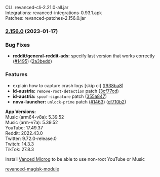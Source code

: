 CLI: revanced-cli-2.21.0-all.jar  
Integrations: revanced-integrations-0.93.1.apk  
Patches: revanced-patches-2.156.0.jar  

### [2.156.0](https://github.com/revanced/revanced-patches/compare/v2.155.0...v2.156.0) (2023-01-17)
### Bug Fixes
* **reddit/general-reddit-ads:** specify last version that works correctly ([#1495](https://github.com/revanced/revanced-patches/issues/1495)) ([2a3bedd](https://github.com/revanced/revanced-patches/commit/2a3bedd5608d2f23b174c4227ac167e44e54215e))
### Features
* explain how to capture crash logs [skip ci] ([f938ba8](https://github.com/revanced/revanced-patches/commit/f938ba81ec98f06f508dbdceeabd29a0ea7bf1af))
* **id-austria:** `remove-root-detection` patch ([3cf77cd](https://github.com/revanced/revanced-patches/commit/3cf77cdb4ebbd128d29eedefa1ee35289e3c8058))
* **id-austria:** `spoof-signature` patch ([355a847](https://github.com/revanced/revanced-patches/commit/355a847b1ccd69c4ab2c356395c97b4871e53f1f))
* **nova-launcher:** `unlock-prime` patch ([#1463](https://github.com/revanced/revanced-patches/issues/1463)) ([cf710b2](https://github.com/revanced/revanced-patches/commit/cf710b27740cce4b9a0fbdf03a494eb8c65246da))

  
**App Versions:**  
Music (arm64-v8a): 5.39.52  
Music (arm-v7a): 5.39.52  
YouTube: 17.49.37  
Reddit: 2022.43.0  
Twitter: 9.72.0-release.0  
Twitch: 14.3.3  
TikTok: 27.8.3  

Install [Vanced Microg](https://github.com/TeamVanced/VancedMicroG/releases) to be able to use non-root YouTube or Music  

[revanced-magisk-module](https://github.com/j-hc/revanced-magisk-module)  
